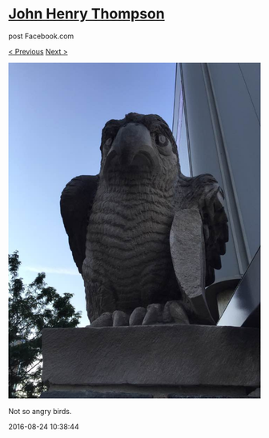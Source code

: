# [John Henry Thompson](../README.md)
post Facebook.com

[< Previous](2016-08-30-2.md) [Next >](2016-08-14-1.md)

[![](../media/2016-08-24/Not-so-angry-birds.jpg)](../README.md)

Not so angry birds.

2016-08-24 10:38:44